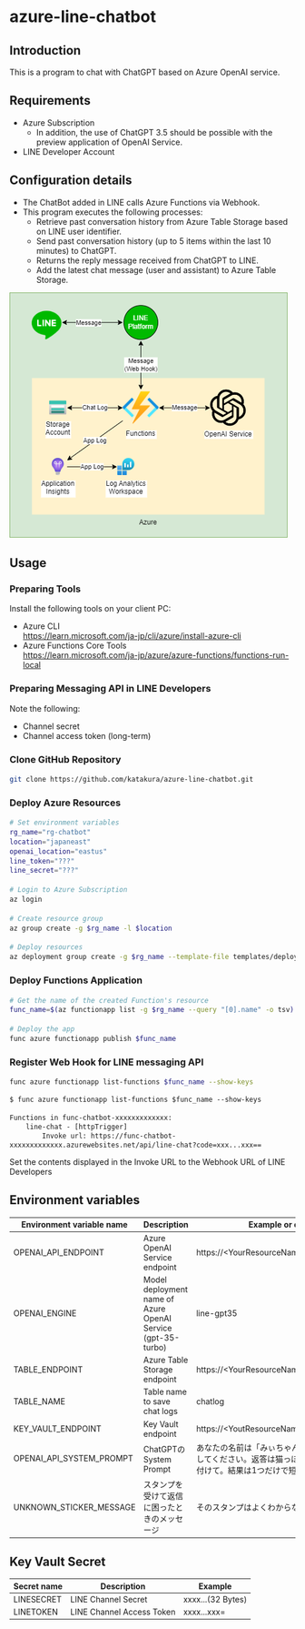 # azure-line-chatbot

## Introduction

This is a program to chat with ChatGPT based on Azure OpenAI service.

## Requirements

- Azure Subscription
  - In addition, the use of ChatGPT 3.5 should be possible with the preview application of OpenAI Service.
- LINE Developer Account

## Configuration details

- The ChatBot added in LINE calls Azure Functions via Webhook.
- This program executes the following processes:
  - Retrieve past conversation history from Azure Table Storage based on LINE user identifier.
  - Send past conversation history (up to 5 items within the last 10 minutes) to ChatGPT.
  - Returns the reply message received from ChatGPT to LINE.
  - Add the latest chat message (user and assistant) to Azure Table Storage.

![img](/images/infrastructure.png)

## Usage

### Preparing Tools

Install the following tools on your client PC:

- Azure CLI  
  https://learn.microsoft.com/ja-jp/cli/azure/install-azure-cli
- Azure Functions Core Tools  
  https://learn.microsoft.com/ja-jp/azure/azure-functions/functions-run-local

### Preparing Messaging API in LINE Developers

Note the following:

- Channel secret
- Channel access token (long-term)

### Clone GitHub Repository

```sh
git clone https://github.com/katakura/azure-line-chatbot.git
```

### Deploy Azure Resources

```sh
# Set environment variables
rg_name="rg-chatbot"
location="japaneast"
openai_location="eastus"
line_token="???"
line_secret="???"

# Login to Azure Subscription
az login

# Create resource group
az group create -g $rg_name -l $location

# Deploy resources
az deployment group create -g $rg_name --template-file templates/deploy.bicep --parameters location=$location openAiLocation=$openai_location lineToken=$line_token lineSecret=$line_secret
```

### Deploy Functions Application

```sh
# Get the name of the created Function's resource
func_name=$(az functionapp list -g $rg_name --query "[0].name" -o tsv)

# Deploy the app
func azure functionapp publish $func_name
```

### Register Web Hook for LINE messaging API

```sh
func azure functionapp list-functions $func_name --show-keys
```

```text:Execution example
$ func azure functionapp list-functions $func_name --show-keys

Functions in func-chatbot-xxxxxxxxxxxxx:
    line-chat - [httpTrigger]
        Invoke url: https://func-chatbot-xxxxxxxxxxxxx.azurewebsites.net/api/line-chat?code=xxx...xxx==
```

Set the contents displayed in the Invoke URL to the Webhook URL of LINE Developers

## Environment variables

|Environment variable name|Description|Example or default value|
|--|--|--|
OPENAI_API_ENDPOINT|Azure OpenAI Service endpoint|https://\<YourResourceName\>.openai.azure.com/
OPENAI_ENGINE|Model deployment name of Azure OpenAI Service (gpt-35-turbo)|line-gpt35
TABLE_ENDPOINT|Azure Table Storage endpoint|https://\<YourResourceName\>.table.core.windows.net
TABLE_NAME|Table name to save chat logs|chatlog
KEY_VAULT_ENDPOINT|Key Vault endpoint|https://\<YoutResourceName\>.vault.azure.net/
OPENAI_API_SYSTEM_PROMPT|ChatGPTのSystem Prompt|あなたの名前は「みぃちゃん」です。必ず日本語で返答してください。返答は猫っぽくお願いします。絵文字も付けて。結果は1つだけで短めでお願いします。
UNKNOWN_STICKER_MESSAGE|スタンプを受けて返信に困ったときのメッセージ|そのスタンプはよくわからないにゃ。ごめんにゃ。

## Key Vault Secret

|Secret name|Description|Example|
|--|--|--|
LINESECRET|LINE Channel Secret|xxxx...(32 Bytes)
LINETOKEN|LINE Channel Access Token|xxxx...xxx=
